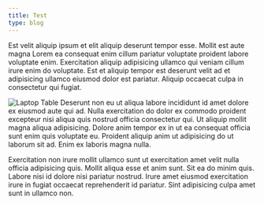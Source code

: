```yaml
---
title: Test
type: blog
---
```

Est velit aliquip ipsum et elit aliquip deserunt tempor esse. Mollit est aute magna Lorem ea consequat enim cillum pariatur voluptate proident labore voluptate enim. Exercitation aliquip adipisicing ullamco qui veniam cillum irure enim do voluptate. Est et aliquip tempor est deserunt velit ad et adipisicing ullamco eiusmod dolor est pariatur. Aliquip occaecat culpa in consectetur qui fugiat.

![Laptop Table](https://images.unsplash.com/photo-1505330622279-bf7d7fc918f4?q=80&w=3540&auto=format&fit=crop&ixlib=rb-4.0.3&ixid=M3wxMjA3fDB8MHxwaG90by1wYWdlfHx8fGVufDB8fHx8fA%3D%3D)
Deserunt non eu ut aliqua labore incididunt id amet dolore ex eiusmod aute qui ad. Nulla exercitation do dolor ex commodo proident excepteur nisi aliqua quis nostrud officia consectetur qui. Ut aliquip mollit magna aliqua adipisicing. Dolore anim tempor ex in ut ea consequat officia sunt enim quis voluptate eu. Proident aliquip anim ut adipisicing do ut laborum sit ad. Enim ex laboris magna nulla.

Exercitation non irure mollit ullamco sunt ut exercitation amet velit nulla officia adipisicing quis. Mollit aliqua esse et anim sunt. Sit ea do minim quis. Labore nisi id dolore nisi pariatur nostrud. Irure amet eiusmod exercitation irure in fugiat occaecat reprehenderit id pariatur. Sint adipisicing culpa amet sunt in ullamco non.